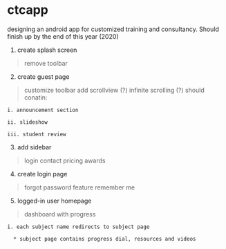 # ctcapp
designing an android app for customized training and consultancy. Should finish up by the end of this year (2020)

1. create splash screen
  > remove toolbar
2. create guest page
  > customize toolbar
  > add scrollview (?)
    infinite scrolling (?)
  > should conatin:
  
    i. announcement section
    
    ii. slideshow
    
    iii. student review
3. add sidebar
  > login
  > contact
  > pricing
  > awards
4. create login page
  > forgot password feature
  > remember me
5. logged-in user homepage
  > dashboard with progress
  
    i. each subject name redirects to subject page
    
      * subject page contains progress dial, resources and videos
